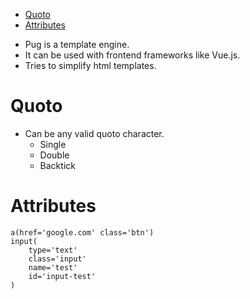 - [Quoto](#quoto)
- [Attributes](#attributes)


* Pug is a template engine.
* It can be used with frontend frameworks like Vue.js.
* Tries to simplify html templates.

# Quoto
* Can be any valid quoto character.
  * Single
  * Double
  * Backtick

# Attributes
```pug
a(href='google.com' class='btn')
input(
    type='text'
    class='input'
    name='test'
    id='input-test'
)
```
